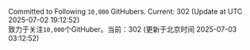Committed to Following `10,000` GitHubers. Current: <!-- FOLLOWING_COUNT -->302<!-- FOLLOWING_COUNT --> (Update at UTC <!-- LAST_UPDATED -->2025-07-02 19:12:52<!-- LAST_UPDATED -->)<br>
致力于关注`10,000`个GitHuber。当前：<!-- FOLLOWING_COUNT -->302<!-- FOLLOWING_COUNT --> (更新于北京时间 <!-- LAST_UPDATED_CST -->2025-07-03 03:12:52<!-- LAST_UPDATED_CST -->)
